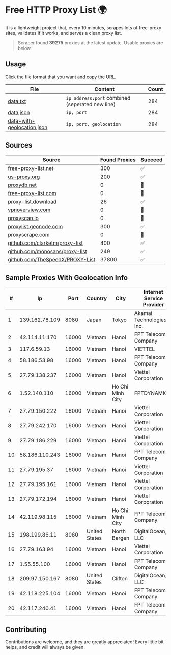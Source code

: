 
# Free HTTP Proxy List 🌍

It is a lightweight project that, every 10 minutes, scrapes lots of free-proxy sites, validates if it works, and serves a clean proxy list.


> Scraper found **39275** proxies at the latest update. Usable proxies are below.

## Usage

Click the file format that you want and copy the URL.


|File|Content|Count|
|----|-------|-----|
|[data.txt](https://raw.githubusercontent.com/themiralay/Proxy-List-World/master/data.txt)|`ip_address:port` combined (seperated new line)|284|
|[data.json](https://raw.githubusercontent.com/themiralay/Proxy-List-World/master/data.json)|`ip, port`|284|
|[data-with-geolocation.json](https://raw.githubusercontent.com/themiralay/Proxy-List-World/master/data-with-geolocation.json)|`ip, port, geolocation`|284|

## Sources

|Source|Found Proxies|Succeed|
|------|-------------|-------|
|[free-proxy-list.net](https://free-proxy-list.net)|300|✅|
|[us-proxy.org](https://www.us-proxy.org)|200|✅|
|[proxydb.net](http://proxydb.net)|0|🚫|
|[free-proxy-list.com](https://free-proxy-list.com/?page=&port=&type%5B%5D=http&type%5B%5D=https&up_time=0&search=Search)|0|🚫|
|[proxy-list.download](https://www.proxy-list.download/HTTP)|26|✅|
|[vpnoverview.com](https://vpnoverview.com/privacy/anonymous-browsing/free-proxy-servers)|0|🚫|
|[proxyscan.io](https://www.proxyscan.io)|0|🚫|
|[proxylist.geonode.com](https://proxylist.geonode.com/api/proxy-list?limit=300&page=1&sort_by=lastChecked&sort_type=desc&protocols=http,https)|300|✅|
|[proxyscrape.com](https://api.proxyscrape.com/v2/?request=displayproxies&protocol=http&timeout=10000&country=all&ssl=all&anonymity=all)|0|🚫|
|[github.com/clarketm/proxy-list](https://raw.githubusercontent.com/clarketm/proxy-list/master/proxy-list-raw.txt)|400|✅|
|[github.com/monosans/proxy-list](https://raw.githubusercontent.com/monosans/proxy-list/main/proxies/http.txt)|249|✅|
|[github.com/TheSpeedX/PROXY-List](https://raw.githubusercontent.com/TheSpeedX/PROXY-List/master/http.txt)|37800|✅|


## Sample Proxies With Geolocation Info

|#|Ip|Port|Country|City|Internet Service Provider|
|-|--|----|-------|----|-------------------------|
|1|139.162.78.109|8080|Japan|Tokyo|Akamai Technologies, Inc.|
|2|42.114.11.170|16000|Vietnam|Hanoi|FPT Telecom Company|
|3|117.6.59.13|16000|Vietnam|Hanoi|VIETTEL|
|4|58.186.53.98|16000|Vietnam|Hanoi|FPT Telecom Company|
|5|27.79.138.237|16000|Vietnam|Hanoi|Viettel Corporation|
|6|1.52.140.110|16000|Vietnam|Ho Chi Minh City|FPTDYNAMICIP|
|7|27.79.150.222|16000|Vietnam|Hanoi|Viettel Corporation|
|8|27.79.242.170|16000|Vietnam|Hanoi|Viettel Corporation|
|9|27.79.186.229|16000|Vietnam|Hanoi|Viettel Corporation|
|10|58.186.110.243|16000|Vietnam|Hanoi|FPT Telecom Company|
|11|27.79.195.37|16000|Vietnam|Hanoi|Viettel Corporation|
|12|27.79.195.161|16000|Vietnam|Hanoi|Viettel Corporation|
|13|27.79.172.194|16000|Vietnam|Hanoi|Viettel Corporation|
|14|42.119.98.115|16000|Vietnam|Ho Chi Minh City|FPT Telecom Company|
|15|198.199.86.11|8080|United States|North Bergen|DigitalOcean, LLC|
|16|27.79.163.94|16000|Vietnam|Hanoi|Viettel Corporation|
|17|1.55.55.100|16000|Vietnam|Hanoi|FPT Telecom Company|
|18|209.97.150.167|8080|United States|Clifton|DigitalOcean, LLC|
|19|42.118.225.104|16000|Vietnam|Hanoi|FPT Telecom Company|
|20|42.117.240.41|16000|Vietnam|Hanoi|FPT Telecom Company|



## Contributing

Contributions are welcome, and they are greatly appreciated! Every
little bit helps, and credit will always be given.

